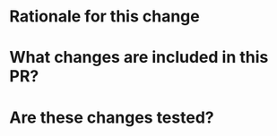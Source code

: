 # Rationale for this change

<!--
 Why are you proposing this change? If this is already explained clearly in the linked Jira ticket then this section is not needed.
 Explaining clearly why changes are proposed helps reviewers understand your changes and offer better suggestions for fixes.  
-->

# What changes are included in this PR?

<!--
There is no need to duplicate the description in the ticket here but it is sometimes worth providing a summary of the individual changes in this PR.
-->

# Are these changes tested?

<!--
We typically require tests for all PRs in order to:
1. Prevent the code from being accidentally broken by subsequent changes
2. Serve as another way to document the expected behavior of the code

If tests are not included in your PR, please explain why (for example, are they covered by existing tests)?

Please make sure to [delete the branch and close all related issues](https://github.com/spaceandtimelabs/sxt-proof-of-sql/blob/main/CONTRIBUTING.md#delete-merged-branch-and-check-related-issues) after the merge is done.
-->
